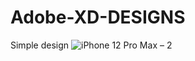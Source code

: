 # Adobe-XD-DESIGNS
Simple design
![iPhone 12 Pro Max – 2](https://user-images.githubusercontent.com/17954677/118094311-de59e400-b3ce-11eb-9998-3920b1b4802f.png)
